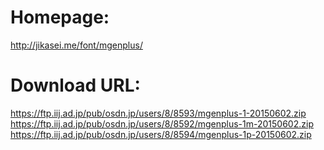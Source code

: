 # Homepage:

http://jikasei.me/font/mgenplus/


# Download URL:

https://ftp.iij.ad.jp/pub/osdn.jp/users/8/8593/mgenplus-1-20150602.zip
https://ftp.iij.ad.jp/pub/osdn.jp/users/8/8592/mgenplus-1m-20150602.zip
https://ftp.iij.ad.jp/pub/osdn.jp/users/8/8594/mgenplus-1p-20150602.zip
